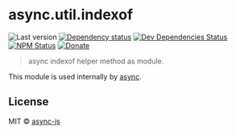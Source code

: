 # async.util.indexof

![Last version](https://img.shields.io/github/tag/async-js/async.util.indexof.svg?style=flat-square)
[![Dependency status](http://img.shields.io/david/async-js/async.util.indexof.svg?style=flat-square)](https://david-dm.org/async-js/async.util.indexof)
[![Dev Dependencies Status](http://img.shields.io/david/dev/async-js/async.util.indexof.svg?style=flat-square)](https://david-dm.org/async-js/async.util.indexof#info=devDependencies)
[![NPM Status](http://img.shields.io/npm/dm/async.util.indexof.svg?style=flat-square)](https://www.npmjs.org/package/async.util.indexof)
[![Donate](https://img.shields.io/badge/donate-paypal-blue.svg?style=flat-square)](https://paypal.me/kikobeats)

> async indexof helper method as module.

This module is used internally by [async](https://github.com/async-js/async).

## License

MIT © [async-js](https://github.com/async-js)
